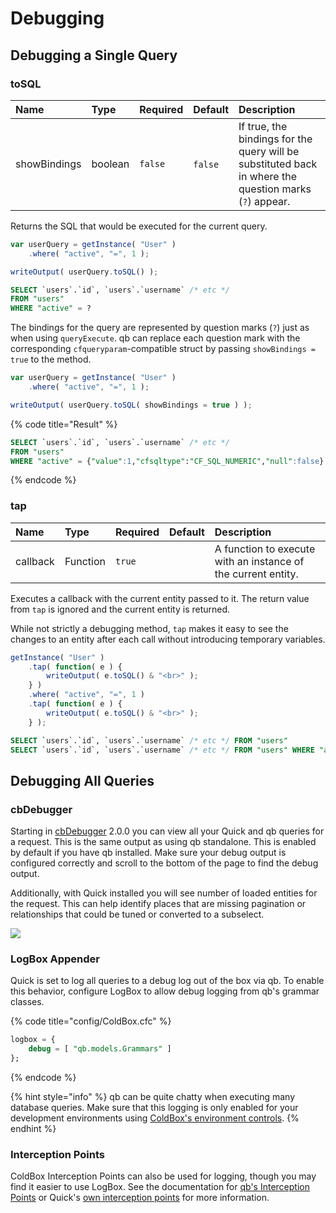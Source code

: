 # Debugging

## Debugging a Single Query

### toSQL

| Name | Type | Required | Default | Description |
| :--- | :--- | :--- | :--- | :--- |
| showBindings | boolean | `false` | ​`false` | If true, the bindings for the query will be substituted back in where the question marks \(`?`\) appear. |

Returns the SQL that would be executed for the current query.

```javascript
var userQuery = getInstance( "User" )
    .where( "active", "=", 1 );

writeOutput( userQuery.toSQL() );
```

```sql
SELECT `users`.`id`, `users`.`username` /* etc */
FROM "users"
WHERE "active" = ?
```

The bindings for the query are represented by question marks \(`?`\) just as when using `queryExecute`.  qb can replace each question mark with the corresponding `cfqueryparam`-compatible struct by passing `showBindings = true` to the method.

```javascript
var userQuery = getInstance( "User" )
    .where( "active", "=", 1 );

writeOutput( userQuery.toSQL( showBindings = true ) );
```

{% code title="Result" %}
```sql
SELECT `users`.`id`, `users`.`username` /* etc */
FROM "users"
WHERE "active" = {"value":1,"cfsqltype":"CF_SQL_NUMERIC","null":false}
```
{% endcode %}

### tap

| Name | Type | Required | Default | Description |
| :--- | :--- | :--- | :--- | :--- |
| callback | Function | `true` | ​ | A function to execute with an instance of the current entity. |

Executes a callback with the current entity passed to it.  The return value from `tap` is ignored and the current entity is returned.

While not strictly a debugging method, `tap` makes it easy to see the changes to an entity after each call without introducing temporary variables.

```javascript
getInstance( "User" )
    .tap( function( e ) {
        writeOutput( e.toSQL() & "<br>" );
    } )
    .where( "active", "=", 1 )
    .tap( function( e ) {
        writeOutput( e.toSQL() & "<br>" );
    } );
```

```sql
SELECT `users`.`id`, `users`.`username` /* etc */ FROM "users"
SELECT `users`.`id`, `users`.`username` /* etc */ FROM "users" WHERE "active" = ?
```

## Debugging All Queries

### cbDebugger

Starting in [cbDebugger](https://forgebox.io/view/cbdebugger) 2.0.0 you can view all your Quick and qb  queries for a request.  This is the same output as using qb standalone.  This is enabled by default if you have qb installed.  Make sure your debug output is configured correctly and scroll to the bottom of the page to find the debug output.

Additionally, with Quick installed you will see number of loaded entities for the request.  This can help identify places that are missing pagination or relationships that could be tuned or converted to a subselect.

![](../.gitbook/assets/2020-05-04_12-40.png)

### LogBox Appender

Quick is set to log all queries to a debug log out of the box via qb.  To enable this behavior, configure LogBox to allow debug logging from qb's grammar classes.

{% code title="config/ColdBox.cfc" %}
```sql
logbox = {
    debug = [ "qb.models.Grammars" ]
};
```
{% endcode %}

{% hint style="info" %}
qb can be quite chatty when executing many database queries.  Make sure that this logging is only enabled for your development environments using [ColdBox's environment controls](https://coldbox.ortusbooks.com/getting-started/configuration/coldbox.cfc/configuration-directives/environments).
{% endhint %}

### Interception Points

ColdBox Interception Points can also be used for logging, though you may find it easier to use LogBox.  See the documentation for [qb's Interception Points](https://qb.ortusbooks.com/query-builder/options-and-utilities/interception-points)  or Quick's [own interception points](interception-points.md) for more information.

